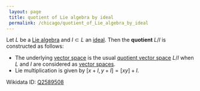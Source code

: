 ```yaml
---
 layout: page
 title: quotient of Lie algebra by ideal
 permalink: /chicago/quotient_of_Lie_algebra_by_ideal
---
```

Let $L$ be a [Lie algebra](https://defsmath.github.io/DefsMath/Lie_algebra) and $I\subset L$ an [ideal](https://defsmath.github.io/DefsMath/ideal_of_a_Lie_algebra). Then the **quotient** $L / I$ is constructed as follows:
- The underlying [vector space](https://defsmath.github.io/DefsMath/vector_space) is the usual [quotient vector space](https://defsmath.github.io/DefsMath/quotient_vector_space) $L/I$ when $L$ and $I$ are considered as [vector spaces](https://defsmath.github.io/DefsMath/vector_space). 
- Lie multiplication is given by $[x+I,y+I] = [xy]+I$.

Wikidata ID: [Q2589508](https://www.wikidata.org/wiki/Q2589508)